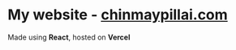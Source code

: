 # My website - [chinmaypillai.com](https://www.chinmaypillai.com)

Made using **React**, hosted on **Vercel**
